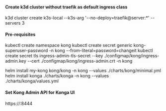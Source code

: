 <!-- To connect to Kong, please execute the following commands:
HOST=$(kubectl get svc --namespace kong my-kong-kong-proxy -o jsonpath='{.status.loadBalancer.ingress[0].ip}')
PORT=$(kubectl get svc --namespace kong my-kong-kong-proxy -o jsonpath='{.spec.ports[0].port}')
export PROXY_IP=${HOST}:${PORT}
curl $PROXY_IP  -->
#### Create k3d cluster without traefik as default ingress class
k3d cluster create k3s-local --k3s-arg '--no-deploy=traefik@server:*' --servers 3

#### Pre-requisites
kubectl create namespace kong
kubectl create secret generic kong-superuser-password -n kong --from-literal=password=changeit
kubectl create secret tls ingress-admin-tls-secret --key ./configmap/kong/ingress-admin.key --cert ./configmap/kong/ingress-admin.crt -n kong
<!-- kubectl create secret tls ingress-manager-tls-secret --key ./configmap/kong/ingress-manager.key --cert ./configmap/kong/ingress-manager.crt -n kong
kubectl create secret tls ingress-portal-tls-secret --key ./configmap/kong/ingress-portal.key --cert ./configmap/kong/ingress-portal.crt -n kong -->

helm install my-kong kong/kong -n kong --values ./charts/kong/minimal.yml
helm install konga ./charts/konga -n kong --values ./charts/konga/values.yml

#### Set Kong Admin API for Konga UI
https://<KongPod>:8444